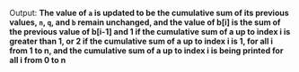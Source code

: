 Output: **The value of `a` is updated to be the cumulative sum of its previous values, `n`, `q`, and `b` remain unchanged, and the value of b[i] is the sum of the previous value of b[i-1] and 1 if the cumulative sum of a up to index i is greater than 1, or 2 if the cumulative sum of a up to index i is 1, for all i from 1 to n, and the cumulative sum of a up to index i is being printed for all i from 0 to n**
